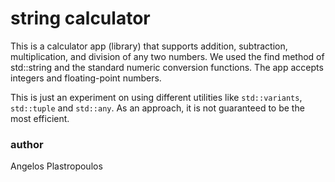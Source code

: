 # string calculator

This is a calculator app (library) that supports addition, subtraction, multiplication, and division of any two numbers. 
 We used the find method of std::string and the standard numeric conversion functions.  The app accepts integers and floating-point numbers.
 
 This is just an experiment on using different utilities like `std::variants`, `std::tuple` and `std::any`. As an approach, it is not guaranteed to be the most efficient.
 
 ### author
 Angelos Plastropoulos